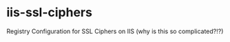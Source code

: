 iis-ssl-ciphers
===============

Registry Configuration for SSL Ciphers on IIS (why is this so complicated?!?)